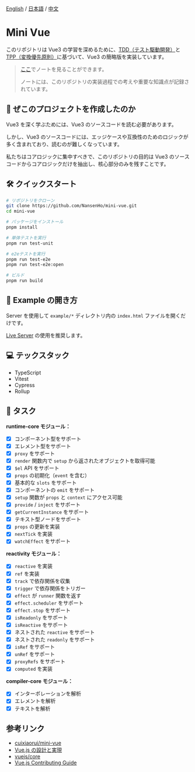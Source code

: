 [English](./README.md) / [日本語](./README_JP.md) / [中文](./README_CN.md)

# Mini Vue

このリポジトリは Vue3 の学習を深めるために、[TDD（テスト駆動開発）](https://ja.wikipedia.org/wiki/%E3%83%86%E3%82%B9%E3%83%88%E9%A7%86%E5%8B%95%E9%96%8B%E7%99%BA)と [TPP（変換優先原則）](https://en.wikipedia.org/wiki/Transformation_Priority_Premise)に基づいて、Vue3 の簡略版を実装しています。

> [ここ](https://til-nansenho.netlify.app/docs/vue/mini-vue/effect_reactive_dependenciesCollection_dependenciesTriggering/dependenciesCollection_dependenciesTriggering)でノートを見ることができます。
>
> ノートには、このリポジトリの実装過程での考えや重要な知識点が記録されています。

## 🧐 ぜこのプロジェクトを作成したのか

Vue3 を深く学ぶためには、Vue3 のソースコードを読む必要があります。

しかし、Vue3 のソースコードには、エッジケースや互換性のためのロジックが多く含まれており、読むのが難しくなっています。

私たちはコアロジックに集中すべきで、このリポジトリの目的は Vue3 のソースコードからコアロジックだけを抽出し、核心部分のみを残すことです。

## 🛠️ クイックスタート

```bash
# リポジトリをクローン
git clone https://github.com/NansenHo/mini-vue.git
cd mini-vue

# パッケージをインストール
pnpm install

# 単体テストを実行
pnpm run test-unit

# e2eテストを実行
pnpm run test-e2e
pnpm run test-e2e:open

# ビルド
pnpm run build
```

## 🧩 Example の開き方

Server を使用して `example/*` ディレクトリ内の `index.html` ファイルを開くだけです。

[Live Server](https://marketplace.visualstudio.com/items?itemName=ritwickdey.LiveServer) の使用を推奨します。

## 💻 テックスタック

- TypeScript
- Vitest
- Cypress
- Rollup

## 📌 タスク

**runtime-core モジュール：**

- [x] コンポーネント型をサポート
- [x] エレメント型をサポート
- [x] `proxy` をサポート
- [x] `render` 関数内で `setup` から返されたオブジェクトを取得可能
- [x] `$el` API をサポート
- [x] `props` の初期化（`event` を含む）
- [x] 基本的な `slots` をサポート
- [x] コンポーネントの `emit` をサポート
- [x] `setup` 関数が `props` と `context` にアクセス可能
- [x] `provide` / `inject` をサポート
- [x] `getCurrentInstance` をサポート
- [x] テキスト型ノードをサポート
- [x] `props` の更新を実装
- [x] `nextTick` を実装
- [x] `watchEffect` をサポート

**reactivity モジュール：**

- [x] `reactive` を実装
- [x] `ref` を実装
- [x] `track` で依存関係を収集
- [x] `trigger` で依存関係をトリガー
- [x] `effect` が `runner` 関数を返す
- [x] `effect.scheduler` をサポート
- [x] `effect.stop` をサポート
- [x] `isReadonly` をサポート
- [x] `isReactive` をサポート
- [x] ネストされた `reactive` をサポート
- [x] ネストされた `readonly` をサポート
- [x] `isRef` をサポート
- [x] `unRef` をサポート
- [x] `proxyRefs` をサポート
- [x] `computed` を実装

**compiler-core モジュール：**

- [x] インターポレーションを解析
- [x] エレメントを解析
- [x] テキストを解析

## 参考リンク

- [cuixiaorui/mini-vue](https://github.com/cuixiaorui/mini-vue)
- [Vue.js の設計と実現](https://github.com/HcySunYang/code-for-vue-3-book)
- [vuejs/core](https://github.com/vuejs/core/)
- [Vue.js Contributing Guide](https://github.com/vuejs/core/blob/main/.github/contributing.md)
